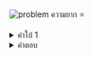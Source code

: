 ![problem](https://i.imgur.com/cHjnZL3.png)
ความยาก ⭐

<details>
  <summary>คำใบ้ 1</summary>
  xn * xn-1 = n
</details>
<details>
  <summary>คำตอบ</summary>
  384
</details>

